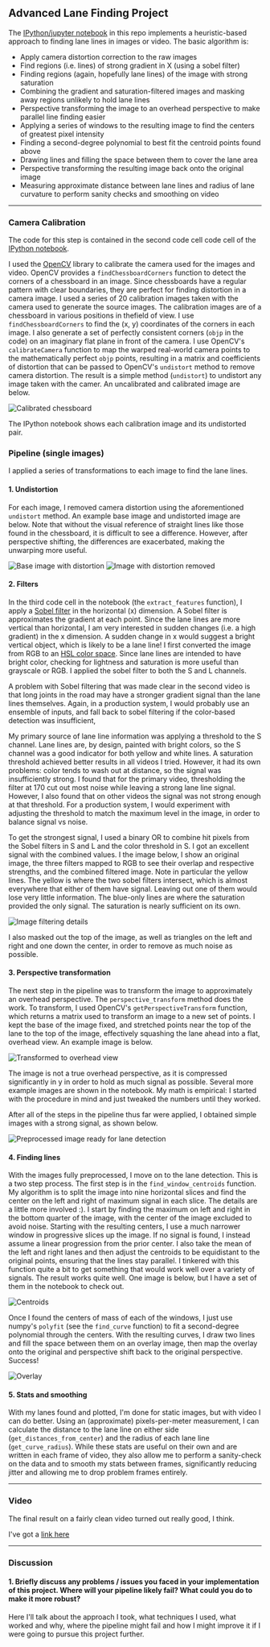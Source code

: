 
## Advanced Lane Finding Project

The [IPython/jupyter notebook](https://github.com/gardenermike/finding-lane-lines-reprise/blob/master/lane_lines.ipynb) in this repo implements a heuristic-based approach to finding lane lines in images or video.
The basic algorithm is:
* Apply camera distortion correction to the raw images
* Find regions (i.e. lines) of strong gradient in X (using a sobel filter)
* Finding regions (again, hopefully lane lines) of the image with strong saturation
* Combining the gradient and saturation-filtered images and masking away regions unlikely to hold lane lines
* Perspective transforming the image to an overhead perspective to make parallel line finding easier
* Applying a series of windows to the resulting image to find the centers of greatest pixel intensity
* Finding a second-degree polynomial to best fit the centroid points found above
* Drawing lines and filling the space between them to cover the lane area
* Perspective transforming the resulting image back onto the original image
* Measuring approximate distance between lane lines and radius of lane curvature to perform sanity checks and smoothing on video

[//]: # (Image References)

[undistorted]: ./examples/undistorted.jpg "Undistorted"
[centroids]: ./examples/centroids.png "Centroids"
[uncalibrated chessboard]: ./camera_cal/calibration1.jpg "Uncalibrated chssboard"
[chessboard calibrated]: ./examples/chessboard_calibrated.png "Calibrated chessboard"
[base image]: ./test_images/test2.jpg "Unprocessed highway image"
[filtered combined masked]: ./examples/filtered_image_combined_masked.png "Flattened, single-channel filtered and masked image"
[filtered three channels]: ./examples/filtered_image_three_channels.png "Filtered three-channel image"
[overlay]: ./examples/overlay.png "Highway with overlay"
[perspective transformed]: ./examples/perspective_transformed.png "Perspective transformed highway"
[preprocessed]: ./examples/preprocessed.png "Fully preprocessed image ready for lane detection"

---

### Camera Calibration


The code for this step is contained in the second code cell code cell of the [IPython notebook](https://github.com/gardenermike/finding-lane-lines-reprise/blob/master/lane_lines.ipynb).

I used the [OpenCV](http://opencv.org/) library to calibrate the camera used for the images and video. OpenCV provides a `findChessboardCorners` function to detect the corners of a chessboard in an image. Since chessboards have a regular pattern with clear boundaries, they are perfect for finding distortion in a camera image. I used a series of 20 calibration images taken with the camera used to generate the source images. The calibration images are of a chessboard in various positions in thefield of view. I use `findChessboardCorners` to find the (x, y) coordinates of the corners in each image. I also generate a set of perfectly consistent corners (`objp` in the code) on an imaginary flat plane in front of the camera.
I use OpenCV's `calibrateCamera` function to map the warped real-world camera points to the mathematically perfect `objp` points, resulting in a matrix and coefficients of distortion that can be passed to OpenCV's `undistort` method to remove camera distortion. The result is a simple method (`undistort`) to undistort any image taken with the camer. An uncalibrated and calibrated image are below.

![Calibrated chessboard][chessboard calibrated]

The IPython notebook shows each calibration image and its undistorted pair.


### Pipeline (single images)

I applied a series of transformations to each image to find the lane lines.

#### 1. Undistortion
For each image, I removed camera distortion using the aforementioned `undistort` method. An example base image and undistorted image are below. Note that without the visual reference of straight lines like those found in the chessboard, it is difficult to see a difference. However, after perspective shifting, the differences are exacerbated, making the unwarping more useful.

![Base image with distortion][base image]
![Image with distortion removed][undistorted]


#### 2. Filters

In the third code cell in the notebook (the `extract_features` function), I apply a [Sobel filter](https://en.wikipedia.org/wiki/Sobel_operator) in the horizontal (x) dimension.  A Sobel filter is approximates the gradient at each point. Since the lane lines are more vertical than horizontal, I am very interested in sudden changes (i.e. a high gradient) in the x dimension. A sudden change in x would suggest a bright vertical object, which is likely to be a lane line!
I first converted the image from RGB to an [HSL color space](https://en.wikipedia.org/wiki/HSL_and_HSV). Since lane lines are intended to have bright color, checking for lightness and saturation is more useful than grayscale or RGB. I applied the sobel filter to both the S and L channels.

A problem with Sobel filtering that was made clear in the second video is that long joints in the road may have a stronger gradient signal than the lane lines themselves. Again, in a production system, I would probably use an ensemble of inputs, and fall back to sobel filtering if the color-based detection was insufficient,

My primary source of lane line information was applying a threshold to the S channel. Lane lines are, by design, painted with bright colors, so the S channel was a good indicator for both yellow and white lines. A saturation threshold achieved better results in all videos I tried. However, it had its own problems: color tends to wash out at distance, so the signal was insufficiently strong. I found that for the primary video, thresholding the filter at 170 cut out most noise while leaving a strong lane line signal. However, I also found that on other videos the signal was not strong enough at that threshold. For a production system, I would experiment with adjusting the threshold to match the maximum level in the image, in order to balance signal vs noise.

To get the strongest signal, I used a binary OR to combine hit pixels from the Sobel filters in S and L and the color threshold in S. I got an excellent signal with the combined values. I the image below, I show an original image, the three filters mapped to RGB to see their overlap and respective strengths, and the combined filtered image. Note in particular the yellow lines. The yellow is where the two sobel filters intersect, which is almost everywhere that either of them have signal. Leaving out one of them would lose very little information. The blue-only lines are where the saturation provided the only signal. The saturation is nearly sufficient on its own.

![Image filtering details][filtered combined masked]

I also masked out the top of the image, as well as triangles on the left and right and one down the center, in order to remove as much noise as possible.

#### 3. Perspective transformation

The next step in the pipeline was to transform the image to approximately an overhead perspective. The `perspective_transform` method does the work.
To transform, I used OpenCV's `getPerspectiveTransform` function, which returns a matrix used to transform an image to a new set of points. I kept the base of the image fixed, and stretched points near the top of the lane to the top of the image, effectively squashing the lane ahead into a flat, overhead view. An example image is below.

![Transformed to overhead view][perspective transformed]

The image is not a true overhead perspective, as it is compressed significantly in y in order to hold as much signal as possible. Several more example images are shown in the notebook.
My math is empirical: I started with the procedure in mind and just tweaked the numbers until they worked.

After all of the steps in the pipeline thus far were applied, I obtained simple images with a strong signal, as shown below.

![Preprocessed image ready for lane detection][preprocessed]


#### 4. Finding lines

With the images fully preprocessed, I move on to the lane detection. This is a two step process. The first step is in the `find_window_centroids` function.
My algorithm is to split the image into nine horizontal slices and find the center on the left and right of maximum signal in each slice. The details are a little more involved :).
I start by finding the maximum on left and right in the bottom quarter of the image, with the center of the image excluded to avoid noise. Starting with the resulting centers, I use a much narrower window in progressive slices up the image. If no signal is found, I instead assume a linear progression from the prior center. I also take the mean of the left and right lanes and then adjust the centroids to be equidistant to the original points, ensuring that the lines stay parallel.
I tinkered with this function quite a bit to get something that would work well over a variety of signals. The result works quite well. One image is below, but I have a set of them in the notebook to check out.

![Centroids][centroids]

Once I found the centers of mass of each of the windows, I just use numpy's `polyfit` (see the `find_curve` function) to fit a second-degree polynomial through the centers. With the resulting curves, I draw two lines and fill the space between them on an overlay image, then map the overlay onto the original and perspective shift back to the original perspective. Success!

![Overlay][overlay]


#### 5. Stats and smoothing

With my lanes found and plotted, I'm done for static images, but with video I can do better. Using an (approximate) pixels-per-meter measurement, I can calculate the distance to the lane line on either side (`get_distances_from_center`) and the radius of each lane line (`get_curve_radius`). While these stats are useful on their own and are written in each frame of video, they also allow me to perform a sanity-check on the data and to smooth my stats between frames, significantly reducing jitter and allowing me to drop problem frames entirely.

---

### Video

The final result on a fairly clean video turned out really good, I think.

I've got a [link here](./video-output/project_video_output.mp4)

---

### Discussion

#### 1. Briefly discuss any problems / issues you faced in your implementation of this project.  Where will your pipeline likely fail?  What could you do to make it more robust?

Here I'll talk about the approach I took, what techniques I used, what worked and why, where the pipeline might fail and how I might improve it if I were going to pursue this project further.  
